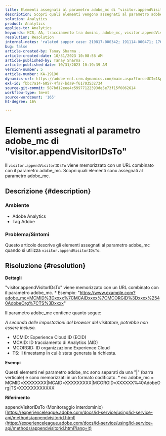 ```yaml
---
title: Elementi assegnati al parametro adobe_mc di "visitor.appendVisitorIDsTo"
description: Scopri quali elementi vengono assegnati al parametro adobe_mc quando utilizzi "visitor.appendVisitorIDsTo".
solution: Analytics
product: Analytics
applies-to: Analytics
keywords: KCS, AA, tracciamento tra domini, adobe_mc, visitor.appendVisitorIDsTo
resolution: Resolution
internal-notes: 'ralated suppor case: 210817-000342; 191114-000471; 170123-000011; 220408-000014'
bug: false
article-created-by: Tanay Sharma .
article-created-date: 10/31/2023 10:08:56 AM
article-published-by: Tanay Sharma .
article-published-date: 10/31/2023 10:19:39 AM
version-number: 5
article-number: KA-19190
dynamics-url: https://adobe-ent.crm.dynamics.com/main.aspx?forceUCI=1&pagetype=entityrecord&etn=knowledgearticle&id=34b58e7a-d577-ee11-8179-6045bd006149
exl-id: fbbc7a14-6057-4fa7-bda9-f61703532734
source-git-commit: 587bd12eee4c59977122393de5e73f15f6062614
workflow-type: tm+mt
source-wordcount: '165'
ht-degree: 16%

---
```


# Elementi assegnati al parametro adobe_mc di &quot;visitor.appendVisitorIDsTo&quot;


Il `visitor.appendVisitorIDsTo` viene memorizzato con un URL combinato con il parametro adobe_mc. Scopri quali elementi sono assegnati al parametro adobe_mc.

## Descrizione {#description}


### Ambiente

- Adobe Analytics
- Tag Adobe


### Problema/Sintomi

Questo articolo descrive gli elementi assegnati al parametro adobe_mc quando si utilizza `visitor.appendVisitorIDsTo`.


## Risoluzione {#resolution}


<b>Dettagli</b>

&quot;visitor.appendVisitorIDsTo&quot; viene memorizzato con un URL combinato con il parametro adobe_mc.
\* Esempio: &quot;https://www.example.com?adobe_mc=MCMID%3Dxxxx%7CMCAIDxxxx%7CMCORGID%3Dxxxx%2540AdobeOrg%7CTS%3Dxxxx&quot;

Il parametro adobe_mc contiene quanto segue:

*A seconda delle impostazioni del browser del visitatore, potrebbe non essere incluso.*

- MCMID: Experience Cloud ID (ECID)
- MCAID: ID tracciamento di Analytics (AID)
- MCORGID: ID organizzazione Experience Cloud
- TS: il timestamp in cui è stata generata la richiesta.


<b>Esempi</b>

Questi elementi nel parametro adobe_mc sono separati da una &quot;|&quot; (barra verticale) e sono memorizzati in un formato codificato.
\* ex: adobe_mc = MCMID=XXXXXXXX|MCAID=XXXXXXXXX|MCORGID=XXXXXX%40AdobeOrg|TS=XXXXXXXXXXXX

<b>Riferimento</b>

appendVisitorIDsTo (Monitoraggio interdominio)
[https://experienceleague.adobe.com/docs/id-service/using/id-service-api/methods/appendvisitorid.html](https://experienceleague.adobe.com/docs/id-service/using/id-service-api/methods/appendvisitorid.html?lang=it)
